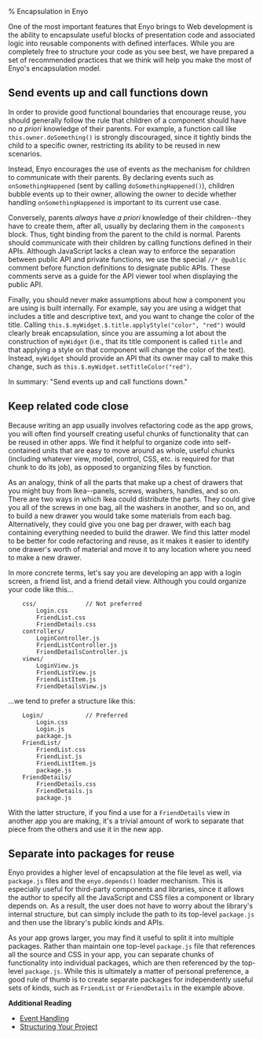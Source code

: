 % Encapsulation in Enyo

One of the most important features that Enyo brings to Web development is the
ability to encapsulate useful blocks of presentation code and associated logic
into reusable components with defined interfaces.  While you are completely free
to structure your code as you see best, we have prepared a set of recommended
practices that we think will help you make the most of Enyo's encapsulation
model.

## Send events up and call functions down

In order to provide good functional boundaries that encourage reuse, you should
generally follow the rule that children of a component should have no _a priori_
knowledge of their parents.  For example, a function call like
`this.owner.doSomething()` is strongly discouraged, since it tightly binds the
child to a specific owner, restricting its ability to be reused in new
scenarios.  

Instead, Enyo encourages the use of events as the mechanism for children to
communicate with their parents.  By declaring events such as
`onSomethingHappened` (sent by calling `doSomethingHappened()`), children bubble
events up to their owner, allowing the owner to decide whether handling
`onSomethingHappened` is important to its current use case.

Conversely, parents _always_ have _a priori_ knowledge of their children--they
have to create them, after all, usually by declaring them in the `components`
block.  Thus, tight binding from the parent to the child is normal.  Parents
should communicate with their children by calling functions defined in their
APIs.  Although JavaScript lacks a clean way to enforce the separation between
public API and private functions, we use the special `//* @public` comment
before function definitions to designate public APIs.  These comments serve as a
guide for the API viewer tool when displaying the public API.

Finally, you should never make assumptions about how a component you are using
is built internally.  For example, say you are using a widget that includes a
title and descriptive text, and you want to change the color of the title.
Calling `this.$.myWidget.$.title.applyStyle("color", "red")` would clearly break
encapsulation, since you are assuming a lot about the construction of
`myWidget` (i.e., that its title component is called `title` and that applying a
style on that component will change the color of the text).  Instead, `myWidget`
should provide an API that its owner may call to make this change, such as
`this.$.myWidget.setTitleColor("red")`.

In summary: "Send events up and call functions down."

## Keep related code close

Because writing an app usually involves refactoring code as the app grows, you
will often find yourself creating useful chunks of functionality that can be
reused in other apps.  We find it helpful to organize code into self-contained
units that are easy to move around as whole, useful chunks (including whatever
view, model, control, CSS, etc. is required for that chunk to do its job), as
opposed to organizing files by function.

As an analogy, think of all the parts that make up a chest of drawers that you
might buy from Ikea--panels, screws, washers, handles, and so on.  There are two
ways in which Ikea could distribute the parts.  They could give you all of the
screws in one bag, all the washers in another, and so on, and to build a new
drawer you would take some materials from each bag.  Alternatively, they could
give you one bag per drawer, with each bag containing everything needed to build
the drawer.  We find this latter model to be better for code refactoring and
reuse, as it makes it easier to identify one drawer's worth of material and move
it to any location where you need to make a new drawer.

In more concrete terms, let's say you are developing an app with a login screen,
a friend list, and a friend detail view.  Although you could organize your code
like this...

        css/              // Not preferred
            Login.css
            FriendList.css
            FriendDetails.css
        controllers/
            LoginController.js
            FriendListController.js
            FriendDetailsController.js
        views/
            LoginView.js
            FriendListView.js
            FriendListItem.js
            FriendDetailsView.js

...we tend to prefer a structure like this:

        Login/            // Preferred
            Login.css
            Login.js
            package.js
        FriendList/
            FriendList.css
            FriendList.js
            FriendListItem.js
            package.js
        FriendDetails/
            FriendDetails.css
            FriendDetails.js
            package.js

With the latter structure, if you find a use for a `FriendDetails` view in
another app you are making, it's a trivial amount of work to separate that piece
from the others and use it in the new app.

## Separate into packages for reuse

Enyo provides a higher level of encapsulation at the file level as well, via
`package.js` files and the `enyo.depends()` loader mechanism.  This is
especially useful for third-party components and libraries, since it allows the
author to specify all the JavaScript and CSS files a component or library
depends on.  As a result, the user does not have to worry about the library's
internal structure, but can simply include the path to its top-level
`package.js` and then use the library's public kinds and APIs.

As your app grows larger, you may find it useful to split it into multiple
packages.  Rather than maintain one top-level `package.js` file that references
all the source and CSS in your app, you can separate chunks of functionality
into individual packages, which are then referenced by the top-level
`package.js`.  While this is ultimately a matter of personal preference, a good
rule of thumb is to create separate packages for independently useful sets of
kinds, such as `FriendList` or `FriendDetails` in the example above.

**Additional Reading**

* [Event Handling](../key-concepts/event-handling.html)
* [Structuring Your Project](structuring-your-project.html)